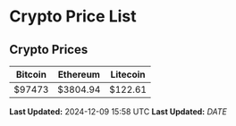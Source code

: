 # Crypto Price List

## Crypto Prices
| Bitcoin | Ethereum | Litecoin |
| ------- | -------- | -------- |
| $97473 | $3804.94 | $122.61 |
**Last Updated:** 2024-12-09 15:58 UTC
**Last Updated:** $DATE$
